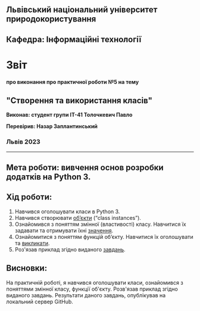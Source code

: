## Львівський національний університет природокористування

## Кафедра: Інформаційні технології


# Звіт
#### про виконання про практичної роботи №5 на тему 

## "Створення та використання класів"

**Виконав: студент групи ІТ-41 Толочкевич Павло**

**Перевірив: Назар Заплантинський**

### Львів 2023
-------------------------------------------------------------
## Мета роботи: вивчення основ розробки додатків на Python 3.
## Хід роботи:
1. Навчився оголошувати класи в Python 3.
2. Навчився створювати [об’єкти](/pr5/objects.py) (“class instances”).
3. Ознайомився з поняттям змінної (властивості) класу. Навчитися їх задавати та отримувати їхні [значення](/pr5/script1.py).
4. Ознайомитися з поняттям функцій об’єкту. Навчитися їх оголошувати та [викликати](/pr5/script2.py).
5. Роз'язав приклад згідно виданого [завдань](/pr5/Exercise.py).

## Висновки:
 На практичній роботі, я навчився оголошувати класи, ознайомився з поняттями змінної класу, функції об'єкту. Розв'язав приклад згідно виданого завдань. Результати даного завдань, опублікував на локальний сервер GitHub.